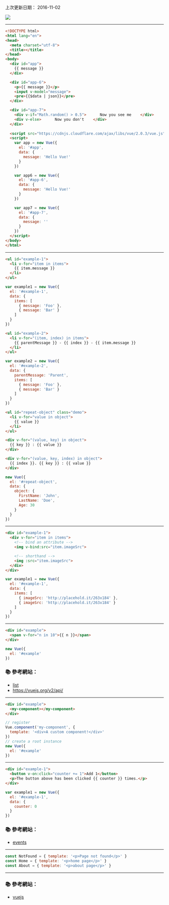 上次更新日期： 2016-11-02    

![](https://vuejs.org/images/logo.png)

---

```html
<!DOCTYPE html>
<html lang="en">
<head>
  <meta charset="utf-8">
  <title></title>
</head>
<body>
  <div id="app">
    {{ message }}
  </div>

  <div id="app-6">
    <p>{{ message }}</p>
    <input v-model="message">
    <pre>{{$data | json}}</pre>
  </div>

  <div id="app-7">
    <div v-if="Math.random() > 0.5">      Now you see me    </div>
    <div v-else>      Now you don't    </div>
  </div>
   
  <script src="https://cdnjs.cloudflare.com/ajax/libs/vue/2.0.3/vue.js"></script> 
  <script>
    var app = new Vue({
      el: '#app',
      data: {
        message: 'Hello Vue!'
      }
    })

    var app6 = new Vue({
      el: '#app-6',
      data: {
        message: 'Hello Vue!'
      }
    })

    var app7 = new Vue({
      el: '#app-7',
      data: {
        message: ''
      }
    })
  </script>
</body>
</html>
```
---

```html
<ul id="example-1">
  <li v-for="item in items">
    {{ item.message }}
  </li>
</ul>
```

```js
var example1 = new Vue({
  el: '#example-1',
  data: {
    items: [
      { message: 'Foo' },
      { message: 'Bar' }
    ]
  }
})
```

```html
<ul id="example-2">
  <li v-for="(item, index) in items">
    {{ parentMessage }} - {{ index }} - {{ item.message }}
  </li>
</ul>
```


```js
var example2 = new Vue({
  el: '#example-2',
  data: {
    parentMessage: 'Parent',
    items: [
      { message: 'Foo' },
      { message: 'Bar' }
    ]
  }
})
```

```html
<ul id="repeat-object" class="demo">
  <li v-for="value in object">
    {{ value }}
  </li>
</ul>
```
```html
<div v-for="(value, key) in object">
  {{ key }} : {{ value }}
</div>
```
```html
<div v-for="(value, key, index) in object">
  {{ index }}. {{ key }} : {{ value }}
</div>
```


```js
new Vue({
  el: '#repeat-object',
  data: {
    object: {
      FirstName: 'John',
      LastName: 'Doe',
      Age: 30
    }
  }
})
```

---

```html
<div id="example-1">
  <div v-for="item in items">
    <!-- bind an attribute -->
    <img v-bind:src="item.imageSrc">

    <!-- shorthand -->
    <img :src="item.imageSrc">
  </div>
</div>
```

```js
var example1 = new Vue({
  el: '#example-1',
  data: {
    items: [
      { imageSrc: 'http://placehold.it/263x184' },
      { imageSrc: 'http://placehold.it/263x184' }
    ]
  }
})
```
---

```html
<div id="example">
  <span v-for="n in 10">{{ n }}</span>
</div>
```
```js
new Vue({
  el: '#example'
})
```
### :books: 參考網站：
- [list](https://vuejs.org/v2/guide/list.html)
- https://vuejs.org/v2/api/

---
```html
<div id="example">
  <my-component></my-component>
</div>
```


```js
// register
Vue.component('my-component', {
  template: '<div>A custom component!</div>'
})
// create a root instance
new Vue({
  el: '#example'
})
```

---

```html
<div id="example-1">
  <button v-on:click="counter += 1">Add 1</button>
  <p>The button above has been clicked {{ counter }} times.</p>
</div>
```

```js
var example1 = new Vue({
  el: '#example-1',
  data: {
    counter: 0
  }
})
```

### :books: 參考網站：
- [events](https://vuejs.org/v2/guide/events.html)

---

```js
const NotFound = { template: '<p>Page not found</p>' }
const Home = { template: '<p>home page</p>' }
const About = { template: '<p>about page</p>' }
```

---

### :books: 參考網站：
- [vuejs](https://vuejs.org/)

